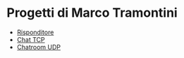 # Progetti di Marco Tramontini
- [Risponditore](https://github.com/zuccante/5ID/tree/tramontini.marco/Risponditore)
- [Chat TCP](https://github.com/zuccante/5ID/tree/tramontini.marco/Chat)
- [Chatroom UDP](https://github.com/zuccante/5ID/tree/tramontini.marco/Chatroom)
